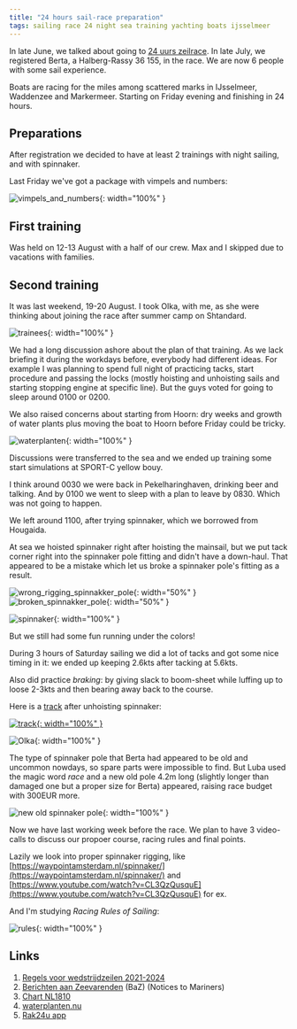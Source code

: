 ```yaml
---
title: "24 hours sail-race preparation"
tags: sailing race 24 night sea training yachting boats ijsselmeer
---
```


In late June, we talked about going to [24 uurs zeilrace](https://24uurszeilrace.nl/). In late July, we registered Berta,
a Halberg-Rassy 36 155, in the race. We are now 6 people with some sail experience.

Boats are racing for the miles among scattered marks in IJsselmeer, Waddenzee and Markermeer.
Starting on Friday evening and finishing in 24 hours.

## Preparations

After registration we decided to have at least 2 trainings with night sailing, and with spinnaker.

Last Friday we've got a package with vimpels and numbers:

![vimpels_and_numbers](/img/2022-08-18-24uurszeilrace-pack.jpg){: width="100%" }

## First training

Was held on 12-13 August with a half of our crew. Max and I skipped due to vacations with
families.

## Second training

It was last weekend, 19-20 August. I took Olka, with me, as she were thinking about joining
the race after summer camp on Shtandard.

![trainees](/img/2022-08-20-training-2.jpg){: width="100%" }

We had a long discussion ashore about the plan of that training.
As we lack briefing it during the workdays before, everybody had different ideas.
For example I was planning to spend full night of practicing tacks, start procedure and
passing the locks (mostly hoisting and unhoisting sails and starting stopping engine at
specific line). But the guys voted for going to sleep around 0100 or 0200.

We also raised concerns about starting from Hoorn: dry weeks and growth of water plants
plus moving the boat to Hoorn before Friday could be tricky.

![waterplanten](/img/2022-08-20-waterplanten.jpg){: width="100%" }

Discussions were transferred to the sea and we ended up training some start simulations
at SPORT-C yellow bouy.

I think around 0030 we were back in Pekelharinghaven, drinking beer and talking. And by 0100
we went to sleep with a plan to leave by 0830. Which was not going to happen.

We left around 1100, after trying spinnaker, which we borrowed from Hougaida.

At sea we hoisted spinnaker right after hoisting the mainsail, but we put tack corner
right into the spinnaker pole fitting and didn't have a down-haul. That appeared to be
a mistake which let us broke a spinnaker pole's fitting as a result.

![wrong_rigging_spinnakker_pole](/img/2022-08-20-spinnaker-2.jpg){: width="50%" }
![broken_spinnakker_pole](/img/2022-08-20-broken-spinnaker-pole.jpg){: width="50%" }

![spinnaker](/img/2022-08-20-spinnaker.jpg){: width="100%" }

But we still had some fun running under the colors!

During 3 hours of Saturday sailing we did a lot of tacks and got some nice timing in it:
we ended up keeping 2.6kts after tacking at 5.6kts.

Also did practice _braking_: by giving slack to boom-sheet while luffing up to loose 2-3kts and then bearing away back to the course.

Here is a <a href="https://boating.page.link/PFGYSuHteUce1fC39" target="_blank">track</a> after unhoisting spinnaker:

<a href="https://boating.page.link/PFGYSuHteUce1fC39" target="_blank">![track](/img/2022-08-20-track.jpg){: width="100%" }</a>

![Olka](/img/2022-08-20-Olka.jpg){: width="100%" }

The type of spinnaker pole that Berta had appeared to be old and uncommon nowdays,
so spare parts were impossible to find. But Luba used the magic word _race_ and a
new old pole 4.2m long (slightly longer than damaged one but a proper size for Berta)
appeared, raising race budget with 300EUR more.

![new old spinnaker pole](/img/2022-08-20-new-old-spinnaker-pole.jpg){: width="100%" }

Now we have last working week before the race. We plan to have 3 video-calls to discuss
our propoer course, racing rules and final points.

Lazily we look into proper spinnaker rigging, like [https://waypointamsterdam.nl/spinnaker/](https://waypointamsterdam.nl/spinnaker/) and [https://www.youtube.com/watch?v=CL3QzQusquE](https://www.youtube.com/watch?v=CL3QzQusquE) for ex.

And I'm studying _Racing Rules of Sailing_:

![rules](/img/2022-08-20-rules.jpg){: width="100%" }

## Links

1. [Regels voor wedstrijdzeilen 2021-2024](https://www.watersportverbond.nl/media/8d8a74f3c209abe/regelboek-eng-nl-watersportverbond.pdf)
2. [Berichten aan Zeevarenden](https://www.defensie.nl/onderwerpen/berichten-aan-zeevarenden/database/per-kaart?kaartnummer=1810.4&van-jaar=2020&van-week=50&tot-en-met-jaar=2022&tot-en-met-week=52) (BaZ) (Notices to Mariners)
3. [Chart NL1810](https://eu.nvcharts.com/20792/nl-1810/)
4. [waterplanten.nu](https://waterplanten.nu)
5. [Rak24u app](http://sites.google.com/site/rak24uurs/)
